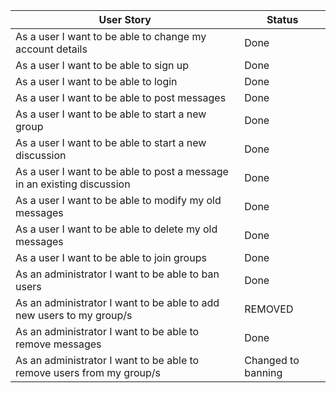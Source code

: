 User Story | Status
---|---
As a user I want to be able to change my account details | Done
As a user I want to be able to sign up| Done
As a user I want to be able to login| Done
As a user I want to be able to post messages| Done
As a user I want to be able to start a new group| Done
As a user I want to be able to start a new discussion| Done
As a user I want to be able to post a message in an existing discussion| Done
As a user I want to be able to modify my old messages| Done
As a user I want to be able to delete my old messages| Done
As a user I want to be able to join groups| Done
As an administrator I want to be able to ban users| Done
As an administrator I want to be able to add new users to my group/s | REMOVED
As an administrator I want to be able to remove messages| Done
As an administrator I want to be able to remove users from my group/s | Changed to banning
